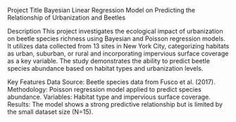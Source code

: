 Project Title
Bayesian Linear Regression Model on Predicting the Relationship of Urbanization and Beetles

Description
This project investigates the ecological impact of urbanization on beetle species richness using Bayesian and Poisson regression models. It utilizes data collected from 13 sites in New York City, categorizing habitats as urban, suburban, or rural and incorporating impervious surface coverage as a key variable. The study demonstrates the ability to predict beetle species abundance based on habitat types and urbanization levels.

Key Features
Data Source: Beetle species data from Fusco et al. (2017).
Methodology: Poisson regression model applied to predict species abundance.
Variables: Habitat type and impervious surface coverage.
Results: The model shows a strong predictive relationship but is limited by the small dataset size (N=15).
